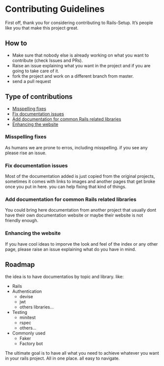 # Contributing Guidelines

First off, thank you for considering contributing to Rails-Setup. It’s people like you that make this project great.

## How to

* Make sure that nobody else is already working on what you want to contribute (check Issues and PRs).
* Raise an issue explaining what you want in the project and if you are going to take care of it.
* fork the project and work on a different branch from master.
* send a pull request

## Type of contributions

* [Misspelling fixes](#misspelling-fixes)
* [Fix documentation issues](#fix-documentation-issues)
* [Add documentation for common Rails related libraries](#add-documentation-for-common-rails-related-libraries)
* [Enhancing the website](#enhancing-the-website)

### Misspelling fixes

As humans we are prone to erros, including misspelling. if you see any please rise an issue.

### Fix documentation issues

Most of the documentation added is just copied from the original projects, sometimes it comes with links to images and another pages that get broke once you put in here. you can help fixing that kind of things.

### Add documentation for common Rails related libraries

You could bring here documentation from another project that usually dont have their own documentation website or maybe their website is not friendly enough.

### Enhancing the website

If you have cool ideas to imporve the look and feel of the index or any other page, please raise an issue explaining what do you have in mind.

## Roadmap

the idea is to have documentatios by topic and library. like:

* Rails
* Authentication
  * devise
  * jwt
  * others libraries...
* Testing
  * minitest
  * rspec
  * others...
* Commonly used
  * Faker
  * Factory bot

The ultimate goal is to have all what you need to achieve whatever you want in your rails project. All in one place. all easy to navigate.

